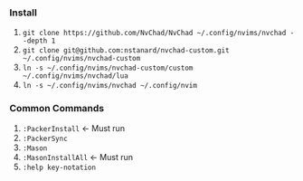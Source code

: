 ### Install

1. `git clone https://github.com/NvChad/NvChad ~/.config/nvims/nvchad --depth 1`
2. `git clone git@github.com:nstanard/nvchad-custom.git ~/.config/nvims/nvchad-custom`
3. `ln -s ~/.config/nvims/nvchad-custom/custom ~/.config/nvims/nvchad/lua`
4. `ln -s ~/.config/nvims/nvchad ~/.config/nvim`

### Common Commands

1. `:PackerInstall` <- Must run
2. `:PackerSync`
3. `:Mason`
3. `:MasonInstallAll` <- Must run
4. `:help key-notation`
